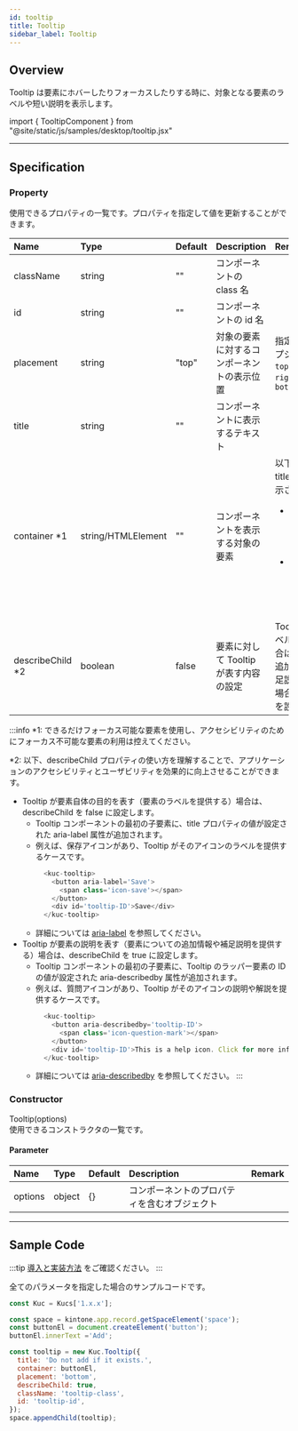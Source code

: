 ```yaml
---
id: tooltip
title: Tooltip
sidebar_label: Tooltip
---
```


## Overview

Tooltip は要素にホバーしたりフォーカスしたりする時に、対象となる要素のラベルや短い説明を表示します。

import { TooltipComponent } from "@site/static/js/samples/desktop/tooltip.jsx"

<TooltipComponent />

---

## Specification

### Property

使用できるプロパティの一覧です。プロパティを指定して値を更新することができます。

| Name | Type | Default | Description | Remark |
| :--- | :--- | :--- | :--- | :--- |
| className | string | ""  | コンポーネントの class 名 | |
| id | string | ""  | コンポーネントの id 名 | |
| placement | string | "top"  | 対象の要素に対するコンポーネントの表示位置 | 指定できるオプション: `top`, `left`, `right`, `bottom` |
| title | string | ""  | コンポーネントに表示するテキスト | |
| container *1 | string/HTMLElement | "" | コンポーネントを表示する対象の要素 | 以下の時に title の値が表示される<ul><li>container 要素がホバーされた時</li><li>container 要素がフォーカスされた時</li></ul> |
| describeChild *2 | boolean | false  | 要素に対して Tooltip が表す内容の設定 | Tooltip がラベルを表す場合は false、追加情報や補足説明を表す場合は true を設定する |

:::info
*1: できるだけフォーカス可能な要素を使用し、アクセシビリティのためにフォーカス不可能な要素の利用は控えてください。

*2: 以下、describeChild プロパティの使い方を理解することで、アプリケーションのアクセシビリティとユーザビリティを効果的に向上させることができます。
- Tooltip が要素自体の目的を表す（要素のラベルを提供する）場合は、describeChild を false に設定します。
  - Tooltip コンポーネントの最初の子要素に、title プロパティの値が設定された aria-label 属性が追加されます。
  - 例えば、保存アイコンがあり、Tooltip がそのアイコンのラベルを提供するケースです。
    ```javascript
      <kuc-tooltip>
        <button aria-label='Save'>
          <span class='icon-save'></span>
        </button>
        <div id='tooltip-ID'>Save</div>
      </kuc-tooltip>
    ```
  - 詳細については [aria-label](https://developer.mozilla.org/en-US/docs/Web/Accessibility/ARIA/Attributes/aria-label) を参照してください。
- Tooltip が要素の説明を表す（要素についての追加情報や補足説明を提供する）場合は、describeChild を true に設定します。
  - Tooltip コンポーネントの最初の子要素に、Tooltip のラッパー要素の ID の値が設定された aria-describedby 属性が追加されます。
  - 例えば、質問アイコンがあり、Tooltip がそのアイコンの説明や解説を提供するケースです。
    ```javascript
      <kuc-tooltip>
        <button aria-describedby='tooltip-ID'>
          <span class='icon-question-mark'></span>
        </button>
        <div id='tooltip-ID'>This is a help icon. Click for more information</div>
      </kuc-tooltip>
    ```
  - 詳細については [aria-describedby](https://developer.mozilla.org/en-US/docs/Web/Accessibility/ARIA/Attributes/aria-describedby) を参照してください。
:::

### Constructor

Tooltip(options)<br/>
使用できるコンストラクタの一覧です。

#### Parameter
| Name | Type | Default | Description | Remark |
| :--- | :--- | :--- | :--- | :--- |
| options  | object | \{\} | コンポーネントのプロパティを含むオブジェクト |  |

---

## Sample Code
:::tip
[導入と実装方法](../../getting-started/quick-start.md#導入と実装方法) をご確認ください。
:::

全てのパラメータを指定した場合のサンプルコードです。

```javascript
const Kuc = Kucs['1.x.x'];

const space = kintone.app.record.getSpaceElement('space');
const buttonEl = document.createElement('button');
buttonEl.innerText ='Add';

const tooltip = new Kuc.Tooltip({
  title: 'Do not add if it exists.',
  container: buttonEl,
  placement: 'bottom',
  describeChild: true,
  className: 'tooltip-class',
  id: 'tooltip-id',
});
space.appendChild(tooltip);
```
